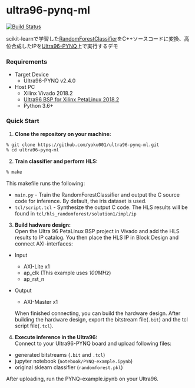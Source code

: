 # ultra96-pynq-ml
[![Build Status](https://travis-ci.org/yoku001/ultra96-pynq-ml.svg?branch=master)](https://travis-ci.org/yoku001/ultra96-pynq-ml)

scikit-learnで学習した[RandomForestClassifier](https://scikit-learn.org/stable/modules/generated/sklearn.ensemble.RandomForestClassifier.html)をC++ソースコードに変換、高位合成したIPを[Ultra96-PYNQ](https://github.com/Avnet/Ultra96-PYNQ)上で実行するデモ

### Requirements
* Target Device
    * Ultra96-PYNQ v2.4.0
* Host PC
    * Xilinx Vivado 2018.2
    * [Ultra96 BSP for Xilinx PetaLinux 2018.2](https://www.xilinx.com/member/forms/download/xef.html?filename=xilinx-ultra96-reva-v2018.2-final.bsp)
    * Python 3.6+

### Quick Start
1. **Clone the repository on your machine:** 
```bash
% git clone https://github.com/yoku001/ultra96-pynq-ml.git
% cd ultra96-pynq-ml
```

2. **Train classifier and perform HLS:**
```bash
% make
```
This makefile runs the following:
* `main.py` - Train the RandomForestClassifier and output the C source code for inference. By default, the iris dataset is used.
* `tcl/script.tcl` - Synthesize the output C code. The HLS results will be found in `tcl/hls_randomforest/solution1/impl/ip`


3. **Build hadware design:**  
Open the Ultra 96 PetaLinux BSP project in Vivado and add the HLS results to IP catalog. You then place the HLS IP in Block Design and connect AXI-interfaces:

  * Input
      * AXI-Lite x1
      * ap_clk (This example uses _100MHz_)
      * ap_rst_n
  * Output
      * AXI-Master x1

    When finished connecting, you can build the hardware design. After building the hardware design, export the bitstream file(`.bit`) and the tcl script file(`.tcl`).

4. **Execute inference in the Ultra96:**  
Connect to your Ultra96-PYNQ board and upload following files:
  * generated bitstreams (`.bit` and `.tcl`)
  * jupyter notebook (`notebook/PYNQ-example.ipynb`)
  * original sklearn classifier (`randomforest.pkl`)

After uploading, run the PYNQ-example.ipynb on your Ultra96.